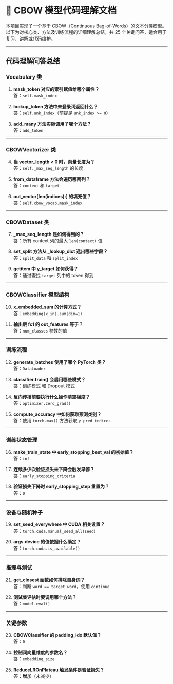 # 🧠 CBOW 模型代码理解文档

本项目实现了一个基于 CBOW（Continuous Bag-of-Words）的文本分类模型。以下为对核心类、方法及训练流程的详细理解总结，共 25 个关键问答，适合用于复习、讲解或代码维护。

---

## 代码理解问答总结

### Vocabulary 类

1. **mask_token 对应的索引赋值给哪个属性？**  
   答：`self.mask_index`

2. **lookup_token 方法中未登录词返回什么？**  
   答：`self.unk_index`（前提是 `unk_index >= 0`）

3. **add_many 方法实际调用了哪个方法？**  
   答：`add_token`

---

### CBOWVectorizer 类

4. **当 vector_length < 0 时，向量长度为？**  
   答：`self._max_seq_length` 的长度

5. **from_dataframe 方法会遍历哪两列？**  
   答：`context` 和 `target`

6. **out_vector[len(indices):] 的填充值？**  
   答：`self.cbow_vocab.mask_index`

---

### CBOWDataset 类

7. **_max_seq_length 是如何得到的？**  
   答：所有 context 列的最大 `len(context)` 值

8. **set_split 方法从 _lookup_dict 选出哪些字段？**  
   答：`split_data` 和 `split_index`

9. **__getitem__ 中 y_target 如何获得？**  
   答：通过查找 `target` 列中的 token 得到

---

### CBOWClassifier 模型结构

10. **x_embedded_sum 的计算方式？**  
    答：`embedding(x_in).sum(dim=1)`

11. **输出层 fc1 的 out_features 等于？**  
    答：`num_classes` 参数的值

---

### 训练流程

12. **generate_batches 使用了哪个 PyTorch 类？**  
    答：`DataLoader`

13. **classifier.train() 会启用哪些模式？**  
    答：训练模式 和 Dropout 模式

14. **反向传播前要执行什么操作清空梯度？**  
    答：`optimizer.zero_grad()`

15. **compute_accuracy 中如何获取预测类别？**  
    答：使用 `torch.max()` 方法获取 `y_pred_indices`

---

### 训练状态管理

16. **make_train_state 中 early_stopping_best_val 的初始值？**  
    答：`inf`

17. **连续多少次验证损失未下降会触发早停？**  
    答：`early_stopping_criteria`

18. **验证损失下降时 early_stopping_step 重置为？**  
    答：`0`

---

### 设备与随机种子

19. **set_seed_everywhere 中 CUDA 相关设置？**  
    答：`torch.cuda.manual_seed_all(seed)`

20. **args.device 的值依据什么确定？**  
    答：`torch.cuda.is_available()`

---

### 推理与测试

21. **get_closest 函数如何排除自身词？**  
    答：判断 `word == target_word`，使用 `continue`

22. **测试集评估时要调用哪个方法？**  
    答：`model.eval()`

---

### 关键参数

23. **CBOWClassifier 的 padding_idx 默认值？**  
    答：`0`

24. **控制词向量维度的参数名？**  
    答：`embedding_size`

25. **ReduceLROnPlateau 触发条件是验证损失？**  
    答：**增加**（未减少）
